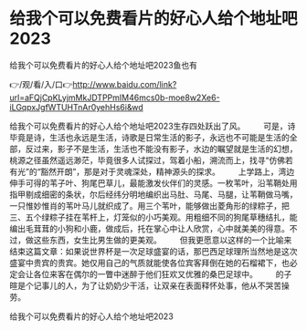 # 给我个可以免费看片的好心人给个地址吧2023
给我个可以免费看片的好心人给个地址吧2023鱼也有

👉/观/看/入/口👉http://www.baidu.com/link?url=aFQjCpKLyjmMkJDTPPmIM46mcs0b-moe8w2Xe6-iLGqpxJgfWTUHTnAr0yehHs6i&wd

给我个可以免费看片的好心人给个地址吧2023生存四处跃出了风。
　　可是，诗毕竟是诗，生活也永远是生活，诗歌是日常生活的影子，永远也不可能是生活的全部，反过来，影子不是生活，生活也不能没有影子，水边的瞩望就是生活的幻想，桃源之径虽然遥远渺茫，毕竟很多人试探过，驾着小船，溯流而上，找寻“仿佛若有光”的“豁然开朗”，那是对于灵魂深处，精神源头的探求。
　　上学路上，湾边伸手可得的苇子叶、狗尾巴草儿，最能激发伙伴们的灵感。一枚苇叶，沿苇鞘处用指甲剔成细密的条状，尔后经纬分明地编织出马肚、马尾、马腿，让苇鞘做马嘴，一只惟妙惟肖的苇叶马儿就织成了。用三个苇叶，能够做出菱角形的绿粽子，把三、五个绿粽子挂在苇杆上，灯笼似的小巧美观。用粗细不同的狗尾草穗结扎，能编出毛茸茸的小狗和小鹿，做成后，托在掌心中让人欣赏，心中就美美的得意。不过，做这些东西，女生比男生做的更美观。
　　但我更愿意以这样的一个比喻来结束这篇文章：如果说世界杯是一次足球盛宴的话，那巴西足球理所当然地是这次盛宴中贵宾的贵宾。她仅用自己的气质就能使各位宾客拜倒在她的石榴裙下，也必定会让各位来客在偶尔的一瞥中迷醉于他们狂欢又优雅的桑巴足球中。
　　的子暄是个记事儿的人，为了让奶奶少干活，让双亲在表面释怀处事，他从不哭苦操劳。

给我个可以免费看片的好心人给个地址吧2023

